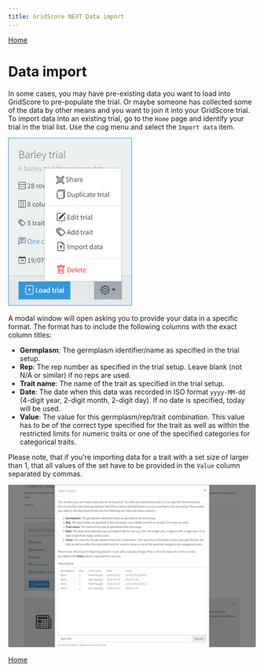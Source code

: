 ```yaml
---
title: GridScore NEXT Data import
---
```


<a href="index.html" class="btn btn-dark">Home</a>

# Data import

In some cases, you may have pre-existing data you want to load into GridScore to pre-populate the trial. Or maybe someone has collected some of the data by other means and you want to join it into your GridScore trial. To import data into an existing trial, go to the `Home` page and identify your trial in the trial list. Use the cog menu and select the `Import data` item.

<img src="img/home-trial-settings.png" style="max-width: 50%;" alt="Trial settings">

A modal window will open asking you to provide your data in a specific format. The format has to include the following columns with the exact column titles:

- **Germplasm**: The germplasm identifier/name as specified in the trial setup.
- **Rep**: The rep number as specified in the trial setup. Leave blank (not N/A or similar) if no reps are used.
- **Trait name**: The name of the trait as specified in the trial setup.
- **Date**: The date when this data was recorded in ISO format `yyyy-MM-dd` (4-digit year, 2-digit month, 2-digit day). If no date is specified, today will be used.
- **Value**: The value for this germplasm/rep/trait combination. This value has to be of the correct type specified for the trait as well as within the restricted limits for numeric traits or one of the specified categories for categorical traits.

Please note, that if you're importing data for a trait with a set size of larger than 1, that all values of the set have to be provided in the `Value` column separated by commas.

<img src="img/data-import.png" style="max-width: 100%;" alt="Data import">

<a href="index.html" class="btn btn-dark">Home</a>
